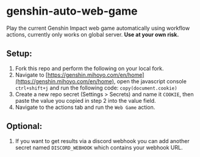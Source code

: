 # genshin-auto-web-game
Play the current Genshin Impact web game automatically using workflow actions, currently only works on global server. __Use at your own risk.__
## Setup:
1. Fork this repo and perform the following on your local fork.
2. Navigate to [https://genshin.mihoyo.com/en/home](https://genshin.mihoyo.com/en/home), open the javascript console `ctrl+shift+j` and run the following code: `copy(document.cookie)`
3. Create a new repo secret (Settings > Secrets) and name it `COOKIE`, then paste the value you copied in step 2 into the value field.
4. Navigate to the actions tab and run the `Web Game` action.

## Optional:
1. If you want to get results via a discord webhook you can add another secret named `DISCORD_WEBHOOK` which contains your webhook URL.